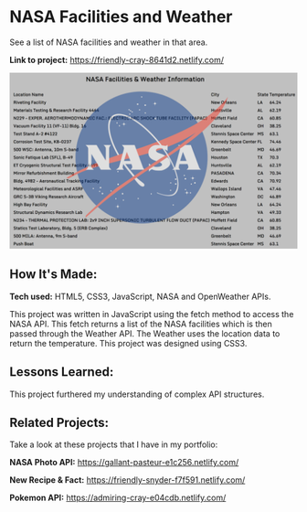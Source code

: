 # NASA Facilities and Weather
See a list of NASA facilities and weather in that area.

**Link to project:** https://friendly-cray-8641d2.netlify.com/

![alt tag](pic.png)

## How It's Made:

**Tech used:** HTML5, CSS3, JavaScript, NASA and OpenWeather APIs.

This project was written in JavaScript using the fetch method to access the NASA API. This fetch returns a list of the NASA facilities which is then passed through the Weather API. The Weather uses the location data to return the temperature. This project was designed using CSS3.

## Lessons Learned:

This project furthered my understanding of complex API structures.

## Related Projects:
Take a look at these projects that I have in my portfolio:

**NASA Photo API:** https://gallant-pasteur-e1c256.netlify.com/

**New Recipe & Fact:** https://friendly-snyder-f7f591.netlify.com/

**Pokemon API:** https://admiring-cray-e04cdb.netlify.com/
